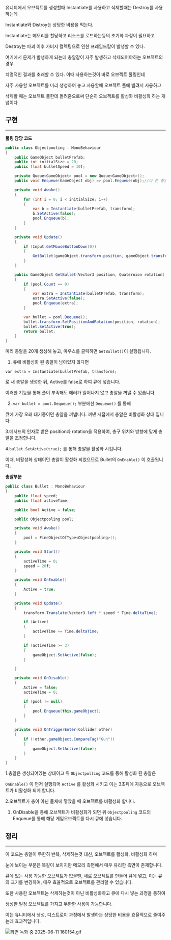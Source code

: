 유니티에서 오브젝트를 생성할때 Instantiate를 사용하고 삭제할때는 Destroy를 사용하는데

Instantiate와 Distroy는 상당한 비용을 먹는다.

Instantiate는 메모리를 할당하고 리소스를 로드하는등의 초기화 과정이 필요하고

Destroy는 파괴 이후 가비지 컬렉팅으로 인한 프레임드랍이 발생할 수 있다.

여기에서 문제가 발생하게 되는데 총알같이 자주 발생하고 삭제되어야하는 오브젝트의 경우

치명적인 결과를 초래할 수 있다. 이때 사용하는것이 바로 오브젝트 풀링인데

자주 사용할 오브젝트를 미리 생성하여 놓고 사용할때 오브젝트 풀에 빌려서 사용하고

삭제할 때는 오브젝트 풀한테 돌려줌으로써 단순히 오브젝트를 활성화 비활성화 하는 개념이다

## 구현

---

**풀링 담당 코드**

```csharp
public class Objectpooling : MonoBehaviour
{
    public GameObject bulletPrefab;
    public int initialSize = 20;
    public float bulletSpeed = 10f;

    private Queue<GameObject> pool = new Queue<GameObject>();
    public void Enqueue(GameObject obj) => pool.Enqueue(obj);//다 쓴 총알을 Queue의 뒷쪽에 넣어주기

    private void Awake()
    {
        for (int i = 0; i < initialSize; i++)
        {
            var b = Instantiate(bulletPrefab, transform);
            b.SetActive(false);
            pool.Enqueue(b);
        }
    }

    private void Update()
    {
        if (Input.GetMouseButtonDown(0))
        {
            GetBullet(gameObject.transform.position, gameObject.transform.rotation);
        }
    }

    public GameObject GetBullet(Vector3 position, Quaternion rotation)
    {
        if (pool.Count == 0)
        {
            var extra = Instantiate(bulletPrefab, transform);
            extra.SetActive(false);
            pool.Enqueue(extra);
        }

        var bullet = pool.Dequeue();
        bullet.transform.SetPositionAndRotation(position, rotation);
        bullet.SetActive(true); 
        return bullet;
    }
}

```

미리 총알을 20개 생성해 놓고, 마우스를 클릭하면 `GetBullet()`이 실행됩니다.

1. 큐에 비활성화 된 총알이 남아있지 않다면 

 `var extra = Instantiate(bulletPrefab, transform);`

로 새 총알을 생성한 뒤,  Active를 false로 하여 큐에 넣습니다.

이러한 기능을 통해 풀이 부족해도 에러가 일어나지 않고 총알을 꺼낼 수 있습니다.

2. `var bullet = pool.Dequeue();` 부분에선 `Dequeue()` 를 통해

큐에 가장 오래 대기중이던 총알을 꺼냅니다. 꺼낸 시접에서 총알은 비활성화 상태 입니다.

3.메서드의 인자로 받은 position과 rotation을 적용하여, 총구 위치와 방향에 맞게 총알을 조정합니다.

4.`bullet.SetActive(true);` 를 통해 총알을 활성화 시킵니다.

이때, 비활성화 상태이던 총알이 활성화 되었으므로 Bullet의 `OnEnable()` 이 호출됩니다.

**총알부분**

```csharp
public class Bullet : MonoBehaviour
{
    public float speed;
    public float activeTime;

    public bool Active = false;

    public Objectpooling pool;

    private void Awake()
    {
        pool = FindObjectOfType<Objectpooling>();
    }

    private void Start()
    {
        activeTime = 0;
        speed = 20f;
    }

    private void OnEnable()
    {
        Active = true;
    }

    private void Update()
    {
        transform.Translate(Vector3.left * speed * Time.deltaTime);

        if (Active)
        {
            activeTime += Time.deltaTime;
        }

        if (activeTime >= 3)
        {
            gameObject.SetActive(false);
        }

    }

    private void OnDisable()
    {
        Active = false;
        activeTime = 0;

        if (pool != null)
        {
            pool.Enqueue(this.gameObject);
        }
    }

    private void OnTriggerEnter(Collider other)
    {
        if (!other.gameObject.CompareTag("Gun"))
        {
            gameObject.SetActive(false);
        }
    }
}
```

1.총알은 생성되어있는 상태이고 위 `Objectpolling` 코드를 통해 활성화 된 총알은

`OnEnable()` 이 먼저 실행되어 `Active` 를 활성화 시키고 이는 3초뒤에 자동으로 오브젝트가 비활성화 되게 합니다.

2.오브젝트가 총이 아닌 물체에 닿았을 때 오브젝트를 비활성화 합니다. 

1. OnDisable을 통해 오브젝트가 비활성화가 되면 위 `Objectpooling` 코드의 Enqueue를 통해 해당 게임오브젝트를 다시 큐에 넣습니다.

## 정리

---

이 코드는 총알이 무한히 반복, 삭제하는것 대신, 오브젝트를 활성화, 비활성화 하며

눈에 보이는 부분은 똑같이 보이지만 메모리 측면에서 매우 유리한 측면이 존재합니다.

큐에 있는 사용 가능한 오브젝트가 없을땐, 새로 오브젝트를 만들어 큐에 넣고, 이는 큐의 크기를 변경하여, 매우 효율적으로 오브젝트를 관리할 수 있습니다.

또한 사용한 오브젝트는 삭제하는것이 아닌 비활성화하고 큐에 다시 넣는 과정을 통하여 

생성한 일정 오브젝트를 가지고 무한한 사용이 가능합니다.

이는 유니티에서 생성, 디스트로이 과정에서 발생하는 상당한 비용을 효율적으로 줄여주는데 효과적입니다.

![화면 녹화 중 2025-06-11 160154.gif](%ED%99%94%EB%A9%B4_%EB%85%B9%ED%99%94_%EC%A4%91_2025-06-11_160154.gif)